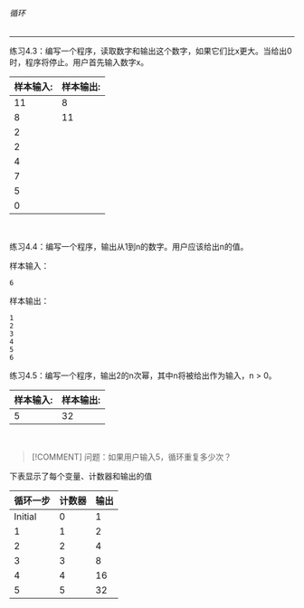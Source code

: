 ###### 循环
---

练习4.3：编写一个程序，读取数字和输出这个数字，如果它们比x更大。当给出0时，程序将停止。用户首先输入数字x。

样本输入:|样本输出:
-|-
11|8
8|11
2|
2|
4|
7|
5|
0|

<br>

练习4.4：编写一个程序，输出从1到n的数字。用户应该给出n的值。

样本输入：

```
6
```

样本输出：

```
1
2
3
4
5
6
```


练习4.5：编写一个程序，输出2的n次幂，其中n将被给出作为输入，n > 0。

样本输入:|样本输出:
-|-
5|32

<br>

> [!COMMENT]
> 问题：如果用户输入5，循环重复多少次？

下表显示了每个变量、计数器和输出的值

循环一步|计数器|输出
-|-|-
Initial|0|1
1|1|2
2|2|4
3|3|8
4|4|16
5|5|32

